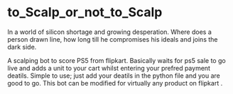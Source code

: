 # to_Scalp_or_not_to_Scalp
In a world of silicon shortage and growing desperation. Where does a person drawn line, how long till he compromises his ideals and joins the dark side.

A scalping bot to score PS5 from flipkart.
Basically waits for ps5 sale to go live and adds a unit to your cart whilst entering your prefred payment deatils.
Simple to use; just add your deatils in the python file and you are good to go.
This bot can be modified for virtually any product on flipkart .


